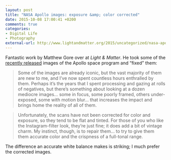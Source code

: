 ```yaml
---
layout: post
title: "NASA Apollo images: exposure &amp; color corrected"
date: 2015-10-08 17:00:41 +0200
comments: true
categories: 
- Digital Life
- Photography
external-url: http://www.lightandmatter.org/2015/uncategorized/nasa-apollo-images-exposure-color-corrected/
---
```


Fantastic work by Matthew Gore over at _Light & Matter_. He took some of the [recently released](https://www.flickr.com/photos/projectapolloarchive/albums/with/72157658983462236) images of the Apollo space program and “fixed” them:

> Some of the images are already iconic, but the vast majority of them are new to me, and I’ve now spent countless hours enthralled by them. Perhaps it’s the years that I spent processing and gazing at rolls of negatives, but there’s something about looking at a dozen mediocre images… some in focus, some poorly framed, others under-exposed, some with motion blur… that increases the impact and brings home the reality of all of them.

> Unfortunately, the scans have not been corrected for color and exposure, so they tend to be flat and tinted. For those of you who like the Instagram-filter look, they’re just fine; it does add a bit of vintage charm. My instinct, though, is to repair them… to try to give them them accurate color and the crispness of a full-tonal range.

The difference an accurate white balance makes is striking; I much prefer the corrected images.